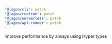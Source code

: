 ```yaml
---
'@lagon/cli': patch
'@lagon/runtime': patch
'@lagon/serverless': patch
'@lagon/wpt-runner': patch
---
```


Improve performance by always using Hyper types
